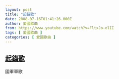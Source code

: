 ```yaml
---
layout: post
title: "起錨歌"
date: 2008-07-16T01:41:26.000Z
author: 愛國歌曲
from: https://www.youtube.com/watch?v=FltxJo-olII
tags: [ 愛國歌曲 ]
categories: [ 愛國歌曲 ]
---
```

<!--1216172486000-->
[起錨歌](https://www.youtube.com/watch?v=FltxJo-olII)
------

<div>
國軍軍歌
</div>
